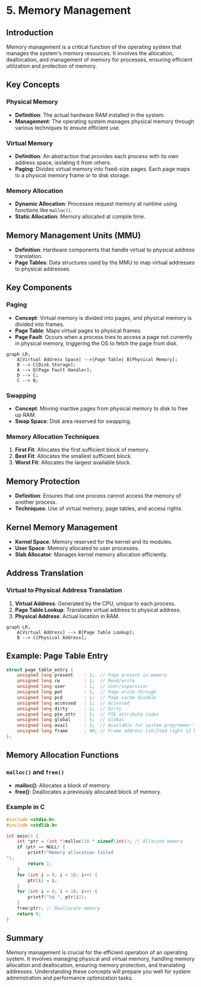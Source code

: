 # 5. Memory Management

## Introduction

Memory management is a critical function of the operating system that manages the system's memory resources. It involves the allocation, deallocation, and management of memory for processes, ensuring efficient utilization and protection of memory.

## Key Concepts

### Physical Memory

- **Definition**: The actual hardware RAM installed in the system.
- **Management**: The operating system manages physical memory through various techniques to ensure efficient use.

### Virtual Memory

- **Definition**: An abstraction that provides each process with its own address space, isolating it from others.
- **Paging**: Divides virtual memory into fixed-size pages. Each page maps to a physical memory frame or to disk storage.

### Memory Allocation

- **Dynamic Allocation**: Processes request memory at runtime using functions like `malloc()`.
- **Static Allocation**: Memory allocated at compile time.

## Memory Management Units (MMU)

- **Definition**: Hardware components that handle virtual to physical address translation.
- **Page Tables**: Data structures used by the MMU to map virtual addresses to physical addresses.

## Key Components

### Paging

- **Concept**: Virtual memory is divided into pages, and physical memory is divided into frames.
- **Page Table**: Maps virtual pages to physical frames.
- **Page Fault**: Occurs when a process tries to access a page not currently in physical memory, triggering the OS to fetch the page from disk.

```mermaid
graph LR;
    A[Virtual Address Space] -->|Page Table| B[Physical Memory];
    B --> C[Disk Storage];
    A --> D[Page Fault Handler];
    D --> C;
    C --> B;
```

### Swapping

- **Concept**: Moving inactive pages from physical memory to disk to free up RAM.
- **Swap Space**: Disk area reserved for swapping.

### Memory Allocation Techniques

1. **First Fit**: Allocates the first sufficient block of memory.
2. **Best Fit**: Allocates the smallest sufficient block.
3. **Worst Fit**: Allocates the largest available block.

## Memory Protection

- **Definition**: Ensures that one process cannot access the memory of another process.
- **Techniques**: Use of virtual memory, page tables, and access rights.

## Kernel Memory Management

- **Kernel Space**: Memory reserved for the kernel and its modules.
- **User Space**: Memory allocated to user processes.
- **Slab Allocator**: Manages kernel memory allocation efficiently.

## Address Translation

### Virtual to Physical Address Translation

1. **Virtual Address**: Generated by the CPU, unique to each process.
2. **Page Table Lookup**: Translates virtual address to physical address.
3. **Physical Address**: Actual location in RAM.

```mermaid
graph LR;
    A[Virtual Address] --> B[Page Table Lookup];
    B --> C[Physical Address];
```

## Example: Page Table Entry

```c
struct page_table_entry {
    unsigned long present    : 1;  // Page present in memory
    unsigned long rw         : 1;  // Read/write
    unsigned long user       : 1;  // User/supervisor
    unsigned long pwt        : 1;  // Page write-through
    unsigned long pcd        : 1;  // Page cache disable
    unsigned long accessed   : 1;  // Accessed
    unsigned long dirty      : 1;  // Dirty
    unsigned long pte_attr   : 1;  // PTE attribute index
    unsigned long global     : 1;  // Global
    unsigned long avail      : 3;  // Available for system programmer's use
    unsigned long frame      : 40; // Frame address (shifted right 12 bits)
};
```

## Memory Allocation Functions

### `malloc()` and `free()`

- **malloc()**: Allocates a block of memory.
- **free()**: Deallocates a previously allocated block of memory.

### Example in C

```c
#include <stdio.h>
#include <stdlib.h>

int main() {
    int *ptr = (int *)malloc(10 * sizeof(int)); // Allocate memory
    if (ptr == NULL) {
        printf("Memory allocation failed
");
        return 1;
    }
    for (int i = 0; i < 10; i++) {
        ptr[i] = i;
    }
    for (int i = 0; i < 10; i++) {
        printf("%d ", ptr[i]);
    }
    free(ptr); // Deallocate memory
    return 0;
}
```

## Summary

Memory management is crucial for the efficient operation of an operating system. It involves managing physical and virtual memory, handling memory allocation and deallocation, ensuring memory protection, and translating addresses. Understanding these concepts will prepare you well for system administration and performance optimization tasks.
